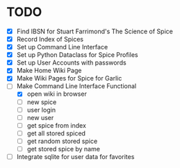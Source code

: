 # TODO

- [x] Find IBSN for Stuart Farrimond's The Science of Spice
- [x] Record Index of Spices 
- [x] Set up Command Line Interface
- [x] Set up Python Dataclass for Spice Profiles
- [x] Set up User Accounts with passwords
- [x] Make Home Wiki Page
- [x] Make Wiki Pages for Spice for Garlic
- [ ] Make Command Line Interface Functional
    - [x] open wiki in browser 
    - [ ] new spice
    - [ ] user login
    - [ ] new user 
    - [ ] get spice from index
    - [ ] get all stored spiced
    - [ ] get random stored spice
    - [ ] get stored spice by name
- [ ] Integrate sqlite for user data for favorites
